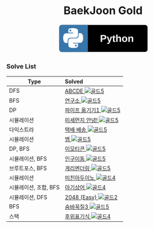 <div align="center">
  <h1>BaekJoon Gold</h1>
  <img src="https://github.com/Kim-SuBin/Kim-SuBin/blob/master/svg/dev/languages/python.svg" alt="Python" />
</div>


### Solve List
|Type|Solved|
|---|:---|
|DFS|[ABCDE <img src="https://d2gd6pc034wcta.cloudfront.net/tier/11.svg" alt="골드5" height="13" />](https://www.acmicpc.net/problem/13023)|[Python](https://github.com/WebProject-STT/Algorithm/blob/main/baekjoon/4%EC%A3%BC%EC%B0%A8/13023/13023_sb.py)|
|BFS|[연구소 <img src="https://d2gd6pc034wcta.cloudfront.net/tier/11.svg" alt="골드5" height="13" />](https://www.acmicpc.net/problem/14502)|[Python](https://github.com/WebProject-STT/Algorithm/blob/main/baekjoon/4%EC%A3%BC%EC%B0%A8/14502/14502_sb.py)|
|DP|[파이프 옮기기1 <img src="https://d2gd6pc034wcta.cloudfront.net/tier/11.svg" alt="골드5" height="13" />](https://www.acmicpc.net/problem/17070)|[Python](https://github.com/WebProject-STT/Algorithm/blob/main/baekjoon/5%EC%A3%BC%EC%B0%A8/17070/17070_sb.py)|
|시뮬레이션|[미세먼지 안녕! <img src="https://d2gd6pc034wcta.cloudfront.net/tier/11.svg" alt="골드5" height="13" />](https://www.acmicpc.net/problem/17144)|[Python](https://github.com/WebProject-STT/Algorithm/blob/main/baekjoon/5%EC%A3%BC%EC%B0%A8/17144/17144_sb.py)|
|다익스트라|[택배 배송 <img src="https://d2gd6pc034wcta.cloudfront.net/tier/11.svg" alt="골드5" height="13" />](https://www.acmicpc.net/problem/5972)|[Python](https://github.com/WebProject-STT/Algorithm/blob/main/baekjoon/6%EC%A3%BC%EC%B0%A8/5972/5972_sb.py)|
|시뮬레이션|[뱀 <img src="https://d2gd6pc034wcta.cloudfront.net/tier/11.svg" alt="골드5" height="13" />](https://www.acmicpc.net/problem/3190)|[Python](https://github.com/WebProject-STT/Algorithm/blob/main/baekjoon/6%EC%A3%BC%EC%B0%A8/3190/3190_sb.py)|
|DP, BFS|[이모티콘 <img src="https://d2gd6pc034wcta.cloudfront.net/tier/11.svg" alt="골드5" height="13" />](https://www.acmicpc.net/problem/14226)|[Python](https://github.com/WebProject-STT/Algorithm/blob/main/baekjoon/7%EC%A3%BC%EC%B0%A8/14226/14226_sb.py)|
|시뮬레이션, BFS|[인구이동 <img src="https://d2gd6pc034wcta.cloudfront.net/tier/11.svg" alt="골드5" height="13" />](https://www.acmicpc.net/problem/16234)|[Python](https://github.com/WebProject-STT/Algorithm/blob/main/baekjoon/7%EC%A3%BC%EC%B0%A8/16234/16234_sb.py)|
|브루트포스, BFS|[게리멘더링 <img src="https://d2gd6pc034wcta.cloudfront.net/tier/11.svg" alt="골드5" height="13" />](https://www.acmicpc.net/problem/17471)|[Python](https://github.com/WebProject-STT/Algorithm/blob/main/baekjoon/8%EC%A3%BC%EC%B0%A8/17471/17471_sb.py)|
|시뮬레이션|[미친아두이노 <img src="https://d2gd6pc034wcta.cloudfront.net/tier/12.svg" alt="골드4" height="13" />](https://www.acmicpc.net/problem/8972)|[Python](https://github.com/WebProject-STT/Algorithm/blob/main/baekjoon/8%EC%A3%BC%EC%B0%A8/8972/8972_sb.py)|
|시뮬레이션, 조합, BFS|[아기상어 <img src="https://d2gd6pc034wcta.cloudfront.net/tier/12.svg" alt="골드4" height="13" />](https://www.acmicpc.net/problem/16236)|[Python](https://github.com/WebProject-STT/Algorithm/blob/main/baekjoon/8%EC%A3%BC%EC%B0%A8/16236/16236_sb.py)|
|시뮬레이션, DFS|[2048 (Easy) <img src="https://d2gd6pc034wcta.cloudfront.net/tier/14.svg" alt="골드2" height="13" />](https://www.acmicpc.net/problem/12100)|[Python](https://github.com/WebProject-STT/Algorithm/blob/main/baekjoon/8%EC%A3%BC%EC%B0%A8/12100/12110_sb.py)|
|BFS|[숨바꼭질3 <img src="https://d2gd6pc034wcta.cloudfront.net/tier/11.svg" alt="골드5" height="13" />](https://www.acmicpc.net/problem/13549)|[Python](https://github.com/WebProject-STT/Algorithm/blob/main/baekjoon/9%EC%A3%BC%EC%B0%A8/13549/13549_sb.py)|
|스택|[후위표기식 <img src="https://d2gd6pc034wcta.cloudfront.net/tier/12.svg" alt="골드4" height="13" />](https://www.acmicpc.net/problem/1918)|[Python](https://github.com/WebProject-STT/Algorithm/blob/main/baekjoon/9%EC%A3%BC%EC%B0%A8/1918/1918_sb.py)|